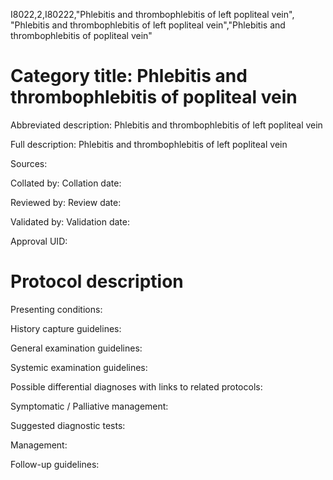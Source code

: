 I8022,2,I80222,"Phlebitis and thrombophlebitis of left popliteal vein", "Phlebitis and thrombophlebitis of left popliteal vein","Phlebitis and thrombophlebitis of popliteal vein"
# Category title: Phlebitis and thrombophlebitis of popliteal vein

Abbreviated description: Phlebitis and thrombophlebitis of left popliteal vein

Full description: Phlebitis and thrombophlebitis of left popliteal vein

Sources:

Collated by:
Collation date:

Reviewed by:
Review date:

Validated by:
Validation date:

Approval UID:

# Protocol description

Presenting conditions:

History capture guidelines:

General examination guidelines:

Systemic examination guidelines:

Possible differential diagnoses with links to related protocols:

Symptomatic / Palliative management:

Suggested diagnostic tests:

Management:

Follow-up guidelines:
